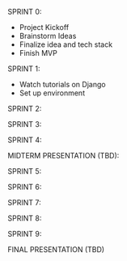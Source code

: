 SPRINT 0:
* Project Kickoff
* Brainstorm Ideas
* Finalize idea and tech stack
* Finish MVP

SPRINT 1:
* Watch tutorials on Django
* Set up environment

SPRINT 2:

SPRINT 3:

SPRINT 4:

MIDTERM PRESENTATION (TBD):

SPRINT 5:

SPRINT 6:

SPRINT 7:

SPRINT 8:

SPRINT 9:

FINAL PRESENTATION (TBD)

